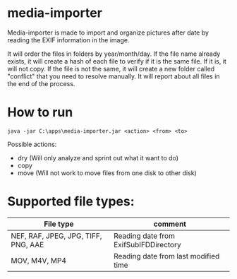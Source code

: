 # media-importer

Media-importer is made to import and organize pictures after date by reading the EXIF information in the image.
 
It will order the files in folders by year/month/day. If the file name already exists, it will create a hash of each
file to verify if it is the same file. If it is, it will not copy. If the file is not the same, it
will create a new folder called "conflict" that you need to resolve manually. It  will report about 
all files in the end of the process.

# How to run
````
java -jar C:\apps\media-importer.jar <action> <from> <to>
````

Possible actions:
* dry (Will only analyze and sprint out what it want to do)
* copy
* move (Will not work to move files from one disk to other disk) 

# Supported file types:
|File type| comment|
|---------------|-----------|
|NEF, RAF, JPEG, JPG, TIFF, PNG, AAE | Reading date from ExifSubIFDDirectory | 
|MOV, M4V, MP4| Reading date from last modified time |
